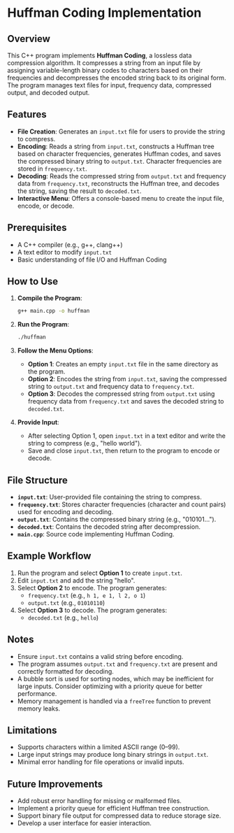# Huffman Coding Implementation

## Overview
This C++ program implements **Huffman Coding**, a lossless data compression algorithm. It compresses a string from an input file by assigning variable-length binary codes to characters based on their frequencies and decompresses the encoded string back to its original form. The program manages text files for input, frequency data, compressed output, and decoded output.

## Features
- **File Creation**: Generates an `input.txt` file for users to provide the string to compress.
- **Encoding**: Reads a string from `input.txt`, constructs a Huffman tree based on character frequencies, generates Huffman codes, and saves the compressed binary string to `output.txt`. Character frequencies are stored in `frequency.txt`.
- **Decoding**: Reads the compressed string from `output.txt` and frequency data from `frequency.txt`, reconstructs the Huffman tree, and decodes the string, saving the result to `decoded.txt`.
- **Interactive Menu**: Offers a console-based menu to create the input file, encode, or decode.

## Prerequisites
- A C++ compiler (e.g., g++, clang++)
- A text editor to modify `input.txt`
- Basic understanding of file I/O and Huffman Coding

## How to Use
1. **Compile the Program**:
   ```bash
   g++ main.cpp -o huffman
   ```

2. **Run the Program**:
   ```bash
   ./huffman
   ```

3. **Follow the Menu Options**:
   - **Option 1**: Creates an empty `input.txt` file in the same directory as the program.
   - **Option 2**: Encodes the string from `input.txt`, saving the compressed string to `output.txt` and frequency data to `frequency.txt`.
   - **Option 3**: Decodes the compressed string from `output.txt` using frequency data from `frequency.txt` and saves the decoded string to `decoded.txt`.

4. **Provide Input**:
   - After selecting Option 1, open `input.txt` in a text editor and write the string to compress (e.g., "hello world").
   - Save and close `input.txt`, then return to the program to encode or decode.

## File Structure
- **`input.txt`**: User-provided file containing the string to compress.
- **`frequency.txt`**: Stores character frequencies (character and count pairs) used for encoding and decoding.
- **`output.txt`**: Contains the compressed binary string (e.g., "010101...").
- **`decoded.txt`**: Contains the decoded string after decompression.
- **`main.cpp`**: Source code implementing Huffman Coding.

## Example Workflow
1. Run the program and select **Option 1** to create `input.txt`.
2. Edit `input.txt` and add the string "hello".
3. Select **Option 2** to encode. The program generates:
   - `frequency.txt` (e.g., `h 1, e 1, l 2, o 1`)
   - `output.txt` (e.g., `01010110`)
4. Select **Option 3** to decode. The program generates:
   - `decoded.txt` (e.g., `hello`)

## Notes
- Ensure `input.txt` contains a valid string before encoding.
- The program assumes `output.txt` and `frequency.txt` are present and correctly formatted for decoding.
- A bubble sort is used for sorting nodes, which may be inefficient for large inputs. Consider optimizing with a priority queue for better performance.
- Memory management is handled via a `freeTree` function to prevent memory leaks.

## Limitations
- Supports characters within a limited ASCII range (0–99).
- Large input strings may produce long binary strings in `output.txt`.
- Minimal error handling for file operations or invalid inputs.

## Future Improvements
- Add robust error handling for missing or malformed files.
- Implement a priority queue for efficient Huffman tree construction.
- Support binary file output for compressed data to reduce storage size.
- Develop a user interface for easier interaction.